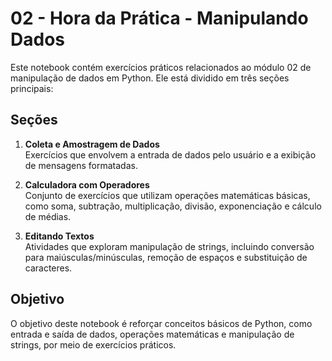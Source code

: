 # 02 - Hora da Prática - Manipulando Dados

Este notebook contém exercícios práticos relacionados ao módulo 02 de manipulação de dados em Python. Ele está dividido em três seções principais:

## Seções

1. **Coleta e Amostragem de Dados**  
   Exercícios que envolvem a entrada de dados pelo usuário e a exibição de mensagens formatadas.

2. **Calculadora com Operadores**  
   Conjunto de exercícios que utilizam operações matemáticas básicas, como soma, subtração, multiplicação, divisão, exponenciação e cálculo de médias.

3. **Editando Textos**  
   Atividades que exploram manipulação de strings, incluindo conversão para maiúsculas/minúsculas, remoção de espaços e substituição de caracteres.

## Objetivo

O objetivo deste notebook é reforçar conceitos básicos de Python, como entrada e saída de dados, operações matemáticas e manipulação de strings, por meio de exercícios práticos.

